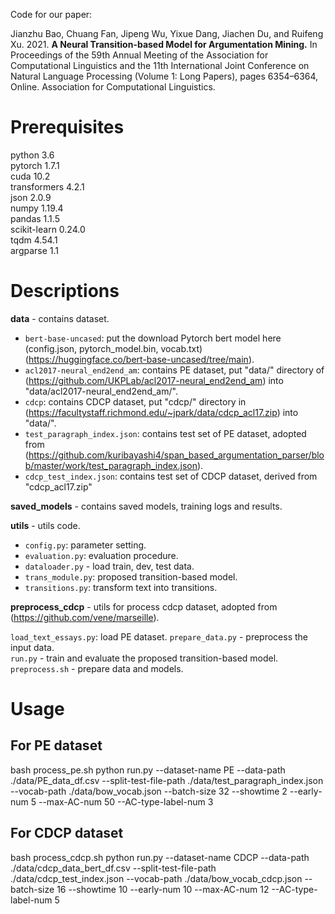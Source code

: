 Code for our paper: 


Jianzhu Bao, Chuang Fan, Jipeng Wu, Yixue Dang, Jiachen Du, and Ruifeng Xu. 2021. **A Neural Transition-based Model for Argumentation Mining.** In Proceedings of the 59th Annual Meeting of the Association for Computational Linguistics and the 11th International Joint Conference on Natural Language Processing (Volume 1: Long Papers), pages 6354–6364, Online. Association for Computational Linguistics.


# Prerequisites
python 3.6  
pytorch 1.7.1  
cuda 10.2  
transformers 4.2.1  
json 2.0.9  
numpy 1.19.4  
pandas 1.1.5  
scikit-learn 0.24.0  
tqdm 4.54.1  
argparse 1.1
# Descriptions
**data** - contains dataset.  
* ```bert-base-uncased```: put the download Pytorch bert model here (config.json, pytorch_model.bin, vocab.txt) (https://huggingface.co/bert-base-uncased/tree/main). 
* ```acl2017-neural_end2end_am```: contains PE dataset, put "data/" directory of (https://github.com/UKPLab/acl2017-neural_end2end_am) into "data/acl2017-neural_end2end_am/".
* ```cdcp```: contains CDCP dataset, put "cdcp/" directory in (https://facultystaff.richmond.edu/~jpark/data/cdcp_acl17.zip) into "data/".
* ```test_paragraph_index.json```: contains test set of PE dataset, adopted from (https://github.com/kuribayashi4/span_based_argumentation_parser/blob/master/work/test_paragraph_index.json).
* ```cdcp_test_index.json```: contains test set of CDCP dataset, derived from "cdcp_acl17.zip"

**saved_models** - contains saved models, training logs and results.  

**utils** - utils code.  
* ```config.py```: parameter setting. 
* ```evaluation.py```: evaluation procedure.
* ```dataloader.py``` - load train, dev, test data.  
* ```trans_module.py```: proposed transition-based model.
* ```transitions.py```: transform text into transitions.

**preprocess_cdcp** - utils for process cdcp dataset, adopted from (https://github.com/vene/marseille).


```load_text_essays.py```: load PE dataset. 
```prepare_data.py``` - preprocess the input data.  
```run.py``` - train and evaluate the proposed transition-based model.  
```preprocess.sh``` - prepare data and models.  

# Usage

## For PE dataset


bash process_pe.sh
python run.py --dataset-name PE --data-path ./data/PE_data_df.csv --split-test-file-path ./data/test_paragraph_index.json --vocab-path ./data/bow_vocab.json --batch-size 32 --showtime 2 --early-num 5 --max-AC-num 50 --AC-type-label-num 3


## For CDCP dataset


bash process_cdcp.sh
python run.py  --dataset-name CDCP --data-path ./data/cdcp_data_bert_df.csv --split-test-file-path ./data/cdcp_test_index.json --vocab-path ./data/bow_vocab_cdcp.json --batch-size 16 --showtime 10 --early-num 10 --max-AC-num 12 --AC-type-label-num 5
